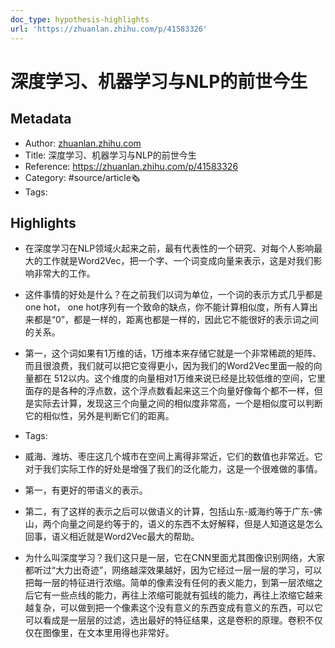 ```yaml
---
doc_type: hypothesis-highlights
url: 'https://zhuanlan.zhihu.com/p/41583326'
---
```

# 深度学习、机器学习与NLP的前世今生
## Metadata
- Author: [zhuanlan.zhihu.com]()
- Title: 深度学习、机器学习与NLP的前世今生
- Reference: https://zhuanlan.zhihu.com/p/41583326
- Category: #source/article🗞
- Tags:
## Highlights
- 在深度学习在NLP领域火起来之前，最有代表性的一个研究、对每个人影响最大的工作就是Word2Vec，把一个字、一个词变成向量来表示，这是对我们影响非常大的工作。

- 这件事情的好处是什么？在之前我们以词为单位，一个词的表示方式几乎都是one hot， one hot序列有一个致命的缺点，你不能计算相似度，所有人算出来都是“0”，都是一样的，距离也都是一样的，因此它不能很好的表示词之间的关系。

- 第一，这个词如果有1万维的话，1万维本来存储它就是一个非常稀疏的矩阵、而且很浪费，我们就可以把它变得更小，因为我们的Word2Vec里面一般的向量都在 512以内。这个维度的向量相对1万维来说已经是比较低维的空间，它里面存的是各种的浮点数，这个浮点数看起来这三个向量好像每个都不一样，但是实际去计算，发现这三个向量之间的相似度非常高，一个是相似度可以判断它的相似性，另外是判断它们的距离。


- Tags:

- 威海、潍坊、枣庄这几个城市在空间上离得非常近，它们的数值也非常近。它对于我们实际工作的好处是增强了我们的泛化能力，这是一个很难做的事情。

- 第一，有更好的带语义的表示。

- 第二，有了这样的表示之后可以做语义的计算，包括山东-威海约等于广东-佛山，两个向量之间是约等于的，语义的东西不太好解释，但是人知道这是怎么回事，语义相近就是Word2Vec最大的帮助。

- 为什么叫深度学习？我们这只是一层，它在CNN里面尤其图像识别网络，大家都听过“大力出奇迹”，网络越深效果越好，因为它经过一层一层的学习，可以把每一层的特征进行浓缩。简单的像素没有任何的表义能力，到第一层浓缩之后它有一些点线的能力，再往上浓缩可能就有弧线的能力，再往上浓缩它越来越复杂，可以做到把一个像素这个没有意义的东西变成有意义的东西，可以它可以看成是一层层的过滤，选出最好的特征结果，这是卷积的原理。卷积不仅仅在图像里，在文本里用得也非常好。


